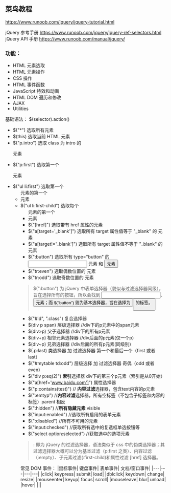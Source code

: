 ## 菜鸟教程
https://www.runoob.com/jquery/jquery-tutorial.html

jQuery 参考手册  https://www.runoob.com/jquery/jquery-ref-selectors.html
jQuery API 手册 https://www.runoob.com/manual/jquery/

### 功能：
- HTML 元素选取
- HTML 元素操作
- CSS 操作
- HTML 事件函数
- JavaScript 特效和动画
- HTML DOM 遍历和修改
- AJAX
- Utilities

基础语法： $(selector).action()



- $("*")	选取所有元素	
- $(this)	选取当前 HTML 元素	
- $("p.intro")	选取 class 为 intro 的 <p> 元素	
- $("p:first")	选取第一个 <p> 元素	
- $("ul li:first")	选取第一个 <ul> 元素的第一个 <li> 元素	
- $("ul li:first-child")	选取每个 <ul> 元素的第一个 <li> 元素	
- $("[href]")	选取带有 href 属性的元素	
- $("a[target='_blank']")	选取所有 target 属性值等于 "_blank" 的 <a> 元素	
- $("a[target!='_blank']")	选取所有 target 属性值不等于 "_blank" 的 <a> 元素	
- $(":button")	选取所有 type="button" 的 <input> 元素 和 <button> 元素	
- $("tr:even")	选取偶数位置的 <tr> 元素	
- $("tr:odd")	选取奇数位置的 <tr> 元素
> $(":button") 为 jQuery 中表单选择器（貌似与过滤选择器同级），旨在选择所有的按钮，所以会找到 <input>、<button> 元素；而 $("button") 则为基本选择器，旨在选择为 <button> 的标签。
- $("#id", ".class")  复合选择器
- $(div p span)       层级选择器 //div下的p元素中的span元素
- $(div>p)            父子选择器 //div下的所有p元素
- $(div+p)            相邻元素选择器 //div后面的p元素(仅一个p)
- $(div~p)            兄弟选择器  //div后面的所有p元素(同级别)
- $(.p:last)          类选择器 加 过滤选择器  第一个和最后一个（first 或者 last）
- $("#mytable td:odd")      层级选择 加 过滤选择器 奇偶（odd 或者 even）
- $("div p:eq(2)")    **索引**选择器 div下的第三个p元素（索引是从0开始）
- $("a[href='www.baidu.com']")  属性选择器
- $("p:contains(test)")        // **内容过滤**选择器，包含text内容的p元素
- $(":emtyp")        //**内容过滤**选择器，所有空标签（不包含子标签和内容的标签）parent 相反
- $(":hidden")       //**所有隐藏元素** visible 
- $("input:enabled") //选取所有启用的表单元素
- $(":disabled")     //所有不可用的元素
- $("input:checked") //获取所有选中的复选框单选按钮等
- $("select option:selected") //获取选中的选项元素


> : 即为 jQuery 的过滤选择器，语法类似于 css 中的伪类选择器；其过滤选择器大概可以分为基本过滤（p:first 之类）、内容过滤（:empty）、子元素过滤(:first-child)和属性过滤 [href] 选择器。


常见 DOM 事件：
|鼠标事件|	键盘事件|	表单事件|	文档/窗口事件|
|---|---|---|---|
|click|	keypress|	submit|	load|
|dblclick|	keydown|	change|	resize|
|mouseenter|	keyup|	focus|	scroll|
|mouseleave|	 	blur|	unload|
|hover|	 	 	 |||

